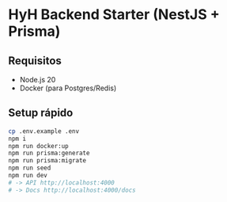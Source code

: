 # HyH Backend Starter (NestJS + Prisma)

## Requisitos
- Node.js 20
- Docker (para Postgres/Redis)

## Setup rápido
```bash
cp .env.example .env
npm i
npm run docker:up
npm run prisma:generate
npm run prisma:migrate
npm run seed
npm run dev
# -> API http://localhost:4000
# -> Docs http://localhost:4000/docs

